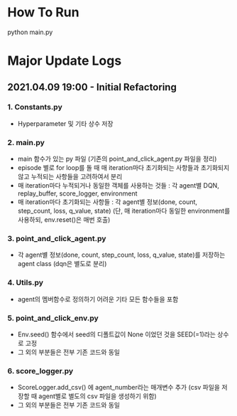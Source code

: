 # How To Run

python main.py


# Major Update Logs

## 2021.04.09 19:00 - Initial Refactoring
### 1. Constants.py 
 - Hyperparameter 및 기타 상수 저장
### 2. main.py 
 - main 함수가 있는 py 파일 (기존의 point_and_click_agent.py 파일을 정리)
 - episode 별로 for loop를 돌 때 매 iteration마다 초기화되는 사항들과 초기화되지 않고 누적되는 사항들을 고려하여서 분리
 - 매 iteration마다 누적되거나 동일한 객체를 사용하는 것들 : 각 agent별 DQN, replay_buffer, score_logger, environment
 - 매 iteration마다 초기화되는 사항들 : 각 agent별 정보(done, count, step_count, loss, q_value, state) (단, 매 iteration마다 동일한 environment를 사용하되, env.reset()은 매번 호출)
 
### 3. point_and_click_agent.py
 - 각 agent별 정보(done, count, step_count, loss, q_value, state)를 저장하는 agent class (dqn은 별도로 분리)
### 4. Utils.py
 - agent의 멤버함수로 정의하기 어려운 기타 모든 함수들을 포함
### 5. point_and_click_env.py
 - Env.seed() 함수에서 seed의 디폴트값이 None 이었던 것을 SEED(=1)라는 상수로 고정
 - 그 외의 부분들은 전부 기존 코드와 동일
### 6. score_logger.py
 - ScoreLogger.add_csv() 에 agent_number라는 매개변수 추가 (csv 파일을 저장할 때 agent별로 별도의 csv 파일을 생성하기 위함)
 - 그 외의 부분들은 전부 기존 코드와 동일
